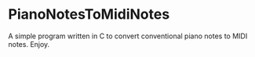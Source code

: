 # PianoNotesToMidiNotes
A simple program written in C to convert conventional piano notes to MIDI notes.
Enjoy.
